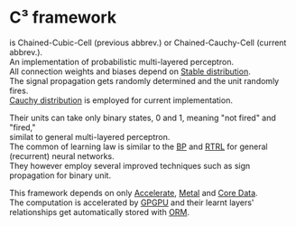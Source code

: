 # C³ framework
is Chained-Cubic-Cell (previous abbrev.) or Chained-Cauchy-Cell (current abbrev.).  
An implementation of probabilistic multi-layered perceptron.  
All connection weights and biases depend on [Stable distribution](https://wikipedia.org/wiki/Stable_distribution).   
The signal propagation gets randomly determined and the unit randomly fires.  
[Cauchy distribution](https://wikipedia.org/wiki/Cauchy_distribution) is employed for current implementation.   
  
Their units can take only binary states, 0 and 1, meaning "not fired" and "fired,"   
similat to general multi-layered perceptron.  
The common of learning law is similar to the [BP](https://wikipedia.org/wiki/Backpropagation) and [RTRL](https://en.wikipedia.org/wiki/Backpropagation) for general (recurrent) neural networks.  
They however employ several improved techniques such as sign propagation for binary unit.  

This framework depends on only [Accelerate](https://developer.apple.com/library/tvos/documentation/Accelerate/Reference/AccelerateFWRef), [Metal](https://developer.apple.com/library/mac/documentation/Metal/Reference/MetalFrameworkReference/) and [Core Data](https://developer.apple.com/library/watchos/documentation/Cocoa/Conceptual/CoreData/).  
The computation is accelerated by [GPGPU](https://wikipedia.org/wiki/General-purpose_computing_on_graphics_processing_units)   and their learnt layers' relationships get automatically stored with [ORM](https://wikipedia.org/wiki/Object-relational_mapping).  
